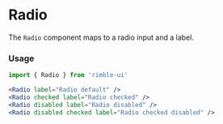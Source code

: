 # Radio
The `Radio` component maps to a radio input and a label.

<!-- STORY -->

### Usage
```jsx
import { Radio } from 'rimble-ui'
```

<!-- component example here -->
```jsx
<Radio label="Radio default" />
<Radio checked label="Radio checked" />
<Radio disabled label="Radio disabled" />
<Radio disabled checked label="Radio checked disabled" />
```

<!-- component props -->
